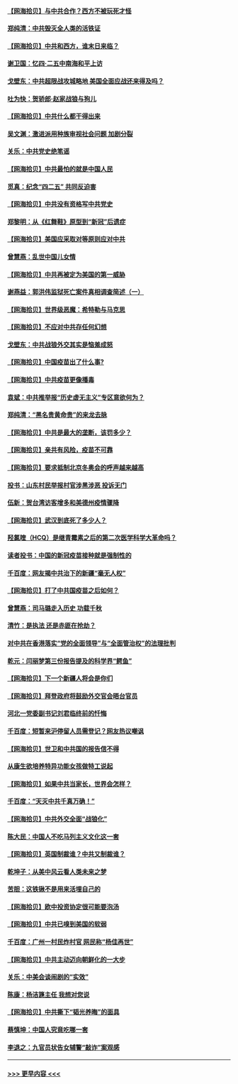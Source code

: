 #### [【网海拾贝】与中共合作？西方不被玩死才怪](../pages/nsc993/n12903873.md?t=04260202) 
#### [郑纯清：中共毁灭全人类的活铁证](../pages/nsc993/n12903785.md?t=04260202) 
#### [【网海拾贝】中共和西方，谁末日来临？](../pages/nsc993/n12903482.md?t=04260202) 
#### [谢卫国：忆四‧二五中南海和平上访](../pages/nsc993/n12902192.md?t=04260202) 
#### [戈壁东：中共超限战攻城略地 美国全面应战还来得及吗？](../pages/nsc993/n12902297.md?t=04260202) 
#### [吐为快：贺骄郎‧赵家战狼与狗儿](../pages/nsc993/n12902280.md?t=04260202) 
#### [【网海拾贝】中共什么都干得出来](../pages/nsc993/n12897500.md?t=04260202) 
#### [吴文渊：激进派用种族审视社会问题 加剧分裂](../pages/nsc993/n12893881.md?t=04260202) 
#### [关乐：中共党史绝笔谣](../pages/nsc993/n12897270.md?t=04260202) 
#### [【网海拾贝】中共最怕的就是中国人民](../pages/nsc993/n12894705.md?t=04260202) 
#### [觅真：纪念“四二五” 共同反迫害](../pages/nsc993/n12894553.md?t=04260202) 
#### [【网海拾贝】中共没有资格写中共党史](../pages/nsc993/n12892231.md?t=04260202) 
#### [郑黎明：从《红舞鞋》原型到“新冠”后遗症](../pages/nsc993/n12890469.md?t=04260202) 
#### [【网海拾贝】美国应采取对等原则应对中共](../pages/nsc993/n12889176.md?t=04260202) 
#### [曾慧燕：乱世中国儿女情](../pages/nsc993/n12887931.md?t=04260202) 
#### [【网海拾贝】中共再被定为美国的第一威胁](../pages/nsc993/n12887580.md?t=04260202) 
#### [谢燕益：郭洪伟监狱死亡案件真相调查简述（一）](../pages/nsc993/n12885648.md?t=04260202) 
#### [【网海拾贝】世界级恶魔：希特勒与马克思](../pages/nsc993/n12884062.md?t=04260202) 
#### [【网海拾贝】不应对中共存任何幻想](../pages/nsc993/n12881460.md?t=04260202) 
#### [戈壁东：中共战狼外交其实是恼羞成怒](../pages/nsc993/n12880392.md?t=04260202) 
#### [【网海拾贝】中国疫苗出了什么事?](../pages/nsc993/n12879124.md?t=04260202) 
#### [【网海拾贝】中共疫苗更像播毒](../pages/nsc993/n12876631.md?t=04260202) 
#### [袁斌：中共推举报“历史虚无主义”专区意欲何为？](../pages/nsc993/n12876530.md?t=04260202) 
#### [郑纯清：“黑名贵黄命贵”的来龙去脉](../pages/nsc993/n12875589.md?t=04260202) 
#### [【网海拾贝】中共是最大的垄断，该罚多少？](../pages/nsc993/n12874006.md?t=04260202) 
#### [【网海拾贝】亲共有风险，疫苗不可靠](../pages/nsc993/n12872224.md?t=04260202) 
#### [【网海拾贝】要求抵制北京冬奥会的呼声越来越高](../pages/nsc993/n12868962.md?t=04260202) 
#### [投书：山东村民举报村官涉黑涉恶 投诉无门](../pages/nsc993/n12869726.md?t=04260202) 
#### [伍新：贺台湾访客增多和美德州疫情骤降](../pages/nsc993/n12865651.md?t=04260202) 
#### [【网海拾贝】武汉到底死了多少人？](../pages/nsc993/n12863707.md?t=04260202) 
#### [羟氯喹（HCQ）是继青霉素之后的第二次医学科学大革命吗？](../pages/nsc993/n12638564.md?t=04260202) 
#### [读者投书：中国的新冠疫苗接种就是强制性的](../pages/nsc993/n12859932.md?t=04260202) 
#### [千百度：网友揭中共治下的新疆“毫无人权”](../pages/nsc993/n12858385.md?t=04260202) 
#### [【网海拾贝】打了中共国疫苗之后如何？](../pages/nsc993/n12857866.md?t=04260202) 
#### [曾慧燕：司马璐走入历史 功载千秋](../pages/nsc993/n12856996.md?t=04260202) 
#### [清竹：是执法 还是赤匪在抢劫？](../pages/nsc993/n12856952.md?t=04260202) 
#### [对中共在香港落实“党的全面领导”与“全面管治权”的法理批判](../pages/nsc993/n12856929.md?t=04260202) 
#### [乾元：闫丽梦第三份报告提及的科学界“鳄鱼”](../pages/nsc993/n12855985.md?t=04260202) 
#### [【网海拾贝】下一个新疆人将会是你们](../pages/nsc993/n12855864.md?t=04260202) 
#### [【网海拾贝】拜登政府将鼓励外交官会晤台官员](../pages/nsc993/n12853615.md?t=04260202) 
#### [河北一党委副书记刘君临终前的忏悔](../pages/nsc993/n12849420.md?t=04260202) 
#### [千百度：短暂来沪停留人员需登记？网友热议嘲讽](../pages/nsc993/n12853497.md?t=04260202) 
#### [【网海拾贝】世卫和中共国的报告信不得](../pages/nsc993/n12850902.md?t=04260202) 
#### [从康生欲培养特异功能女孩做特工说起](../pages/nsc993/n12849289.md?t=04260202) 
#### [【网海拾贝】如果中共当家长，世界会怎样？](../pages/nsc993/n12848436.md?t=04260202) 
#### [千百度：“天灭中共千真万确！”](../pages/nsc993/n12845659.md?t=04260202) 
#### [【网海拾贝】中共外交全面“战狼化”](../pages/nsc993/n12845607.md?t=04260202) 
#### [陈大民：中国人不吃马列主义文化这一套](../pages/nsc993/n12842496.md?t=04260202) 
#### [【网海拾贝】英国制裁谁？中共又制裁谁？](../pages/nsc993/n12840909.md?t=04260202) 
#### [乾坤子：从美中风云看人类未来之梦](../pages/nsc993/n12840590.md?t=04260202) 
#### [苦胆：这铁锹不是用来活埋自己的](../pages/nsc993/n12839512.md?t=04260202) 
#### [【网海拾贝】欧中投资协定很可能要泡汤](../pages/nsc993/n12835122.md?t=04260202) 
#### [【网海拾贝】中共已嗅到美国的软弱](../pages/nsc993/n12832411.md?t=04260202) 
#### [千百度：广州一村民炸村官 网民称“杨佳再世”](../pages/nsc993/n12832380.md?t=04260202) 
#### [【网海拾贝】中共主动迈向朝鲜化的一大步](../pages/nsc993/n12829887.md?t=04260202) 
#### [关乐：中美会谈闹剧的“实效”](../pages/nsc993/n12826698.md?t=04260202) 
#### [陈康：杨洁篪主任  我想对您说](../pages/nsc993/n12826609.md?t=04260202) 
#### [【网海拾贝】中共撕下“韬光养晦”的面具](../pages/nsc993/n12826459.md?t=04260202) 
#### [蔡慎坤：中国人究竟吃哪一套](../pages/nsc993/n12826010.md?t=04260202) 
#### [李退之：九官员状告女辅警“敲诈”案观感](../pages/nsc993/n12823984.md?t=04260202) 

----
#### [ >>> 更早内容 <<< ](../indexes/nsc993-earlier.md)
